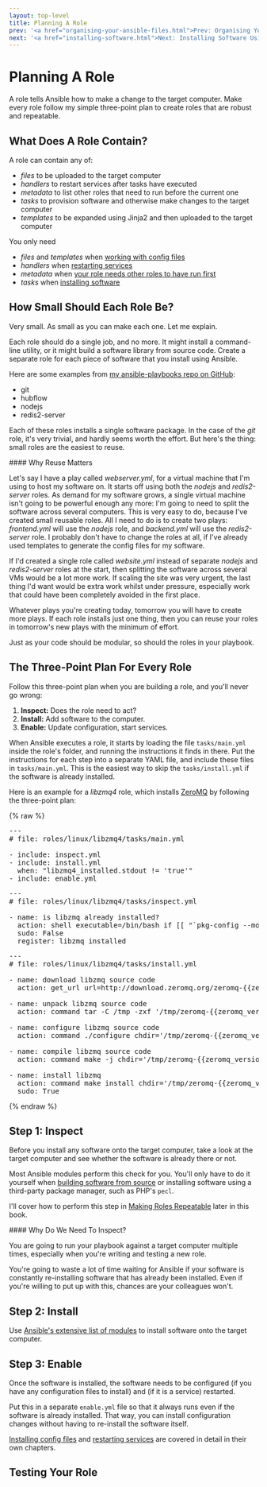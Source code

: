 ```yaml
---
layout: top-level
title: Planning A Role
prev: '<a href="organising-your-ansible-files.html">Prev: Organising Your Ansible Files</a>'
next: '<a href="installing-software.html">Next: Installing Software Using Ansible</a>'
---
```


# Planning A Role

A role tells Ansible how to make a change to the target computer.  Make every role follow my simple three-point plan to create roles that are robust and repeatable.

## What Does A Role Contain?

A role can contain any of:

* _files_ to be uploaded to the target computer
* _handlers_ to restart services after tasks have executed
* _metadata_ to list other roles that need to run before the current one
* _tasks_ to provision software and otherwise make changes to the target computer
* _templates_ to be expanded using Jinja2 and then uploaded to the target computer

You only need

* _files_ and _templates_ when [working with config files](working-with-config-files.html)
* _handlers_ when [restarting services](restarting-services.html)
* _metadata_ when [your role needs other roles to have run first](adding-dependencies-to-roles.html)
* _tasks_ when [installing software](installing-software.html)

## How Small Should Each Role Be?

Very small.  As small as you can make each one.  Let me explain.

Each role should do a single job, and no more.  It might install a command-line utility, or it might build a software library from source code.  Create a separate role for each piece of software that you install using Ansible.

Here are some examples from [my ansible-playbooks repo on GitHub](https://github.com/stuartherbert/ansible-playbooks):

* git
* hubflow
* nodejs
* redis2-server

Each of these roles installs a single software package.  In the case of the _git_ role, it's very trivial, and hardly seems worth the effort.  But here's the thing: small roles are the easiest to reuse.

<div class="callout info" markdown="1">
#### Why Reuse Matters

Let's say I have a play called _webserver.yml_, for a virtual machine that I'm using to host my software on.  It starts off using both the _nodejs_ and _redis2-server_ roles.  As demand for my software grows, a single virtual machine isn't going to be powerful enough any more: I'm going to need to split the software across several computers.  This is very easy to do, because I've created small reusable roles.  All I need to do is to create two plays: _frontend.yml_ will use the _nodejs_ role, and _backend.yml_ will use the _redis2-server_ role.  I probably don't have to change the roles at all, if I've already used templates to generate the config files for my software.

If I'd created a single role called _website.yml_ instead of separate _nodejs_ and _redis2-server_ roles at the start, then splitting the software across several VMs would be a lot more work.  If scaling the site was very urgent, the last thing I'd want would be extra work whilst under pressure, especially work that could have been completely avoided in the first place.
</div>

Whatever plays you're creating today, tomorrow you will have to create more plays.  If each role installs just one thing, then you can reuse your roles in tomorrow's new plays with the minimum of effort.

Just as your code should be modular, so should the roles in your playbook.

## The Three-Point Plan For Every Role

Follow this three-point plan when you are building a role, and you'll never go wrong:

1. __Inspect:__ Does the role need to act?
1. __Install:__ Add software to the computer.
1. __Enable:__ Update configuration, start services.

When Ansible executes a role, it starts by loading the file `tasks/main.yml` inside the role's folder, and running the instructions it finds in there.  Put the instructions for each step into a separate YAML file, and include these files in `tasks/main.yml`.  This is the easiest way to skip the `tasks/install.yml` if the software is already installed.

Here is an example for a _libzmq4_ role, which installs [ZeroMQ](http://zeromq.org) by following the three-point plan:

{% raw %}

<pre>
---
# file: roles/linux/libzmq4/tasks/main.yml

- include: inspect.yml
- include: install.yml
  when: "libzmq4_installed.stdout != 'true'"
- include: enable.yml
</pre>

<pre>
---
# file: roles/linux/libzmq4/tasks/inspect.yml

- name: is libzmq already installed?
  action: shell executable=/bin/bash if [[ "`pkg-config --modversion libzmq`" == "{{zeromq_version}}" ]] ; then echo 'true' ; else echo 'false' ; fi
  sudo: False
  register: libzmq_installed
</pre>

<pre>
---
# file: roles/linux/libzmq4/tasks/install.yml

- name: download libzmq source code
  action: get_url url=http://download.zeromq.org/zeromq-{{zeromq_version}}.tar.gz dest=/tmp/zeromq-{{zeromq_version}}.tar.gz

- name: unpack libzmq source code
  action: command tar -C /tmp -zxf '/tmp/zeromq-{{zeromq_version}}.tar.gz' creates='/tmp/zeromq-{{zeromq_version}}'

- name: configure libzmq source code
  action: command ./configure chdir='/tmp/zeromq-{{zeromq_version}}'

- name: compile libzmq source code
  action: command make -j chdir='/tmp/zeromq-{{zeromq_version}}'

- name: install libzmq
  action: command make install chdir='/tmp/zeromq-{{zeromq_version}}'
  sudo: True
</pre>
{% endraw %}

## Step 1: Inspect

Before you install any software onto the target computer, take a look at the target computer and see whether the software is already there or not.

Most Ansible modules perform this check for you.  You'll only have to do it yourself when [building software from source](building-software-from-source.html) or installing software using a third-party package manager, such as PHP's `pecl`.

I'll cover how to perform this step in [Making Roles Repeatable](making-roles-repeatable.html) later in this book.

<div class="callout info" markdown="1">
#### Why Do We Need To Inspect?

You are going to run your playbook against a target computer multiple times, especially when you're writing and testing a new role.

You're going to waste a lot of time waiting for Ansible if your software is constantly re-installing software that has already been installed.  Even if you're willing to put up with this, chances are your colleagues won't.
</div>

## Step 2: Install

Use [Ansible's extensive list of modules](http://docs.ansible.com/modules_by_category.html) to install software onto the target computer.

## Step 3: Enable

Once the software is installed, the software needs to be configured (if you have any configuration files to install) and (if it is a service) restarted.

Put this in a separate `enable.yml` file so that it always runs even if the software is already installed.  That way, you can install configuration changes without having to re-install the software itself.

[Installing config files](working-with-config-files.html) and [restarting services](restarting-services.html) are covered in detail in their own chapters.

## Testing Your Role

